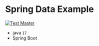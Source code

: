 # Spring Data Example

[![Test Master](https://github.com/TsimurSh/jpa-test/actions/workflows/master.yml/badge.svg)](https://github.com/TsimurSh/jpa-test/actions/workflows/master.yml)

- java `17`
- Spring Boot